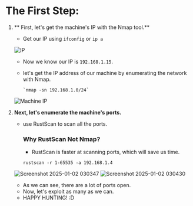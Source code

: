 # The First Step:

1. ** First, let's get the machine's IP with the Nmap tool.**
    - Get our IP using `ifconfig` or `ip a`
      
    ![IP](https://github.com/user-attachments/assets/e6803901-ca25-4cab-8ee6-5ba73e4b0665)

    - Now we know our IP is `192.168.1.15`.
    - let's get the IP address of our machine by enumerating the network with Nmap.
      
          `nmap -sn 192.168.1.0/24`
      
     ![Machine IP](https://github.com/user-attachments/assets/abe2c890-11e1-466c-9d87-90845b5551d3)

2. **Next, let's enumerate the machine's ports.**
      - use RustScan to scan all the ports.
        
         ### Why RustScan Not Nmap?
        - RustScan is faster at scanning ports, which will save us time.
  
        `rustscan -r 1-65535 -a 192.168.1.4`
        
      ![Screenshot 2025-01-02 030347](https://github.com/user-attachments/assets/a02b77c7-e81f-4a30-b057-0bde8264161d)
      ![Screenshot 2025-01-02 030430](https://github.com/user-attachments/assets/b8599c33-0a47-4887-8ed6-4cff20202727)

      - As we can see, there are a lot of ports open.
      - Now, let's exploit as many as we can.
      - HAPPY HUNTING! :D
